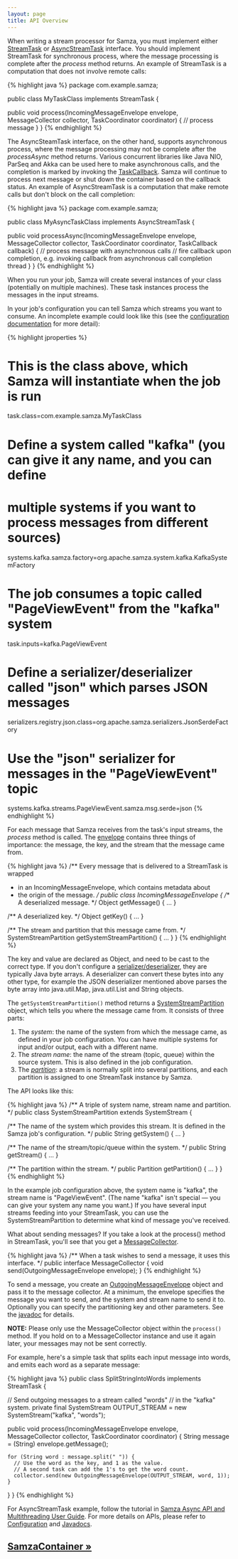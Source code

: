 ```yaml
---
layout: page
title: API Overview
---
```

<!--
   Licensed to the Apache Software Foundation (ASF) under one or more
   contributor license agreements.  See the NOTICE file distributed with
   this work for additional information regarding copyright ownership.
   The ASF licenses this file to You under the Apache License, Version 2.0
   (the "License"); you may not use this file except in compliance with
   the License.  You may obtain a copy of the License at

       http://www.apache.org/licenses/LICENSE-2.0

   Unless required by applicable law or agreed to in writing, software
   distributed under the License is distributed on an "AS IS" BASIS,
   WITHOUT WARRANTIES OR CONDITIONS OF ANY KIND, either express or implied.
   See the License for the specific language governing permissions and
   limitations under the License.
-->

When writing a stream processor for Samza, you must implement either [StreamTask](javadocs/org/apache/samza/task/StreamTask.html) or [AsyncStreamTask](javadocs/org/apache/samza/task/AsyncStreamTask.html) interface. You should implement StreamTask for synchronous process, where the message processing is complete after the *process* method returns. An example of StreamTask is a computation that does not involve remote calls:

{% highlight java %}
package com.example.samza;

public class MyTaskClass implements StreamTask {

  public void process(IncomingMessageEnvelope envelope,
                      MessageCollector collector,
                      TaskCoordinator coordinator) {
    // process message
  }
}
{% endhighlight %}

The AsyncSteamTask interface, on the other hand, supports asynchronous process, where the message processing may not be complete after the *processAsync* method returns. Various concurrent libraries like Java NIO, ParSeq and Akka can be used here to make asynchronous calls, and the completion is marked by invoking the [TaskCallback](javadocs/org/apache/samza/task/TaskCallback.html). Samza will continue to process next message or shut down the container based on the callback status. An example of AsyncStreamTask is a computation that make remote calls but don't block on the call completion:

{% highlight java %}
package com.example.samza;

public class MyAsyncTaskClass implements AsyncStreamTask {

  public void processAsync(IncomingMessageEnvelope envelope,
                           MessageCollector collector,
                           TaskCoordinator coordinator,
                           TaskCallback callback) {
    // process message with asynchronous calls
    // fire callback upon completion, e.g. invoking callback from asynchronous call completion thread
  }
}
{% endhighlight %}

When you run your job, Samza will create several instances of your class (potentially on multiple machines). These task instances process the messages in the input streams.

In your job's configuration you can tell Samza which streams you want to consume. An incomplete example could look like this (see the [configuration documentation](../jobs/configuration.html) for more detail):

{% highlight jproperties %}
# This is the class above, which Samza will instantiate when the job is run
task.class=com.example.samza.MyTaskClass

# Define a system called "kafka" (you can give it any name, and you can define
# multiple systems if you want to process messages from different sources)
systems.kafka.samza.factory=org.apache.samza.system.kafka.KafkaSystemFactory

# The job consumes a topic called "PageViewEvent" from the "kafka" system
task.inputs=kafka.PageViewEvent

# Define a serializer/deserializer called "json" which parses JSON messages
serializers.registry.json.class=org.apache.samza.serializers.JsonSerdeFactory

# Use the "json" serializer for messages in the "PageViewEvent" topic
systems.kafka.streams.PageViewEvent.samza.msg.serde=json
{% endhighlight %}

For each message that Samza receives from the task's input streams, the *process* method is called. The [envelope](javadocs/org/apache/samza/system/IncomingMessageEnvelope.html) contains three things of importance: the message, the key, and the stream that the message came from.

{% highlight java %}
/** Every message that is delivered to a StreamTask is wrapped
 * in an IncomingMessageEnvelope, which contains metadata about
 * the origin of the message. */
public class IncomingMessageEnvelope {
  /** A deserialized message. */
  Object getMessage() { ... }

  /** A deserialized key. */
  Object getKey() { ... }

  /** The stream and partition that this message came from. */
  SystemStreamPartition getSystemStreamPartition() { ... }
}
{% endhighlight %}

The key and value are declared as Object, and need to be cast to the correct type. If you don't configure a [serializer/deserializer](../container/serialization.html), they are typically Java byte arrays. A deserializer can convert these bytes into any other type, for example the JSON deserializer mentioned above parses the byte array into java.util.Map, java.util.List and String objects.

The `getSystemStreamPartition()` method returns a [SystemStreamPartition](javadocs/org/apache/samza/system/SystemStreamPartition.html) object, which tells you where the message came from. It consists of three parts:

1. The *system*: the name of the system from which the message came, as defined in your job configuration. You can have multiple systems for input and/or output, each with a different name.
2. The *stream name*: the name of the stream (topic, queue) within the source system. This is also defined in the job configuration.
3. The [*partition*](javadocs/org/apache/samza/Partition.html): a stream is normally split into several partitions, and each partition is assigned to one StreamTask instance by Samza.

The API looks like this:

{% highlight java %}
/** A triple of system name, stream name and partition. */
public class SystemStreamPartition extends SystemStream {

  /** The name of the system which provides this stream. It is
      defined in the Samza job's configuration. */
  public String getSystem() { ... }

  /** The name of the stream/topic/queue within the system. */
  public String getStream() { ... }

  /** The partition within the stream. */
  public Partition getPartition() { ... }
}
{% endhighlight %}

In the example job configuration above, the system name is "kafka", the stream name is "PageViewEvent". (The name "kafka" isn't special &mdash; you can give your system any name you want.) If you have several input streams feeding into your StreamTask, you can use the SystemStreamPartition to determine what kind of message you've received.

What about sending messages? If you take a look at the process() method in StreamTask, you'll see that you get a [MessageCollector](javadocs/org/apache/samza/task/MessageCollector.html).

{% highlight java %}
/** When a task wishes to send a message, it uses this interface. */
public interface MessageCollector {
  void send(OutgoingMessageEnvelope envelope);
}
{% endhighlight %}

To send a message, you create an [OutgoingMessageEnvelope](javadocs/org/apache/samza/system/OutgoingMessageEnvelope.html) object and pass it to the message collector. At a minimum, the envelope specifies the message you want to send, and the system and stream name to send it to. Optionally you can specify the partitioning key and other parameters. See the [javadoc](javadocs/org/apache/samza/system/OutgoingMessageEnvelope.html) for details.

**NOTE:** Please only use the MessageCollector object within the `process()` method. If you hold on to a MessageCollector instance and use it again later, your messages may not be sent correctly.

For example, here's a simple task that splits each input message into words, and emits each word as a separate message:

{% highlight java %}
public class SplitStringIntoWords implements StreamTask {

  // Send outgoing messages to a stream called "words"
  // in the "kafka" system.
  private final SystemStream OUTPUT_STREAM =
    new SystemStream("kafka", "words");

  public void process(IncomingMessageEnvelope envelope,
                      MessageCollector collector,
                      TaskCoordinator coordinator) {
    String message = (String) envelope.getMessage();

    for (String word : message.split(" ")) {
      // Use the word as the key, and 1 as the value.
      // A second task can add the 1's to get the word count.
      collector.send(new OutgoingMessageEnvelope(OUTPUT_STREAM, word, 1));
    }
  }
}
{% endhighlight %}

For AsyncStreamTask example, follow the tutorial in [Samza Async API and Multithreading User Guide](../../../tutorials/{{site.version}}/samza-async-user-guide.html). For more details on APIs, please refer to [Configuration](../jobs/configuration-table.html) and [Javadocs](javadocs).
## [SamzaContainer &raquo;](../container/samza-container.html)
